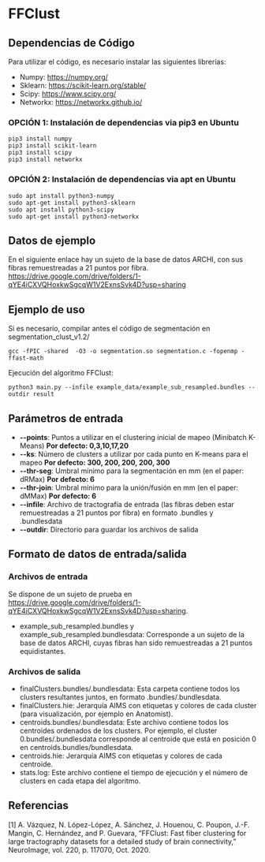 FFClust
======================
## Dependencias de Código
Para utilizar el código, es necesario instalar las siguientes librerías:
- Numpy: https://numpy.org/
- Sklearn: https://scikit-learn.org/stable/
- Scipy: https://www.scipy.org/
- Networkx: https://networkx.github.io/

### OPCIÓN 1: Instalación de dependencias via pip3 en Ubuntu
```
pip3 install numpy
pip3 install scikit-learn
pip3 install scipy
pip3 install networkx
```

### OPCIÓN 2: Instalación de dependencias via apt en Ubuntu
```
sudo apt install python3-numpy
sudo apt-get install python3-sklearn
sudo apt install python3-scipy
sudo apt-get install python3-networkx
```

## Datos de ejemplo
En el siguiente enlace hay un sujeto de la base de datos ARCHI, con sus fibras remuestreadas a 21 puntos por fibra.
https://drive.google.com/drive/folders/1-qYE4iCXVQHoxkwSgcqW1V2ExnsSvk4D?usp=sharing

## Ejemplo de uso

Si es necesario, compilar antes el código de segmentación en segmentation_clust_v1.2/
```
gcc -fPIC -shared  -O3 -o segmentation.so segmentation.c -fopenmp -ffast-math
```
Ejecución del algoritmo FFClust:
```
python3 main.py --infile example_data/example_sub_resampled.bundles --outdir result
```
## Parámetros de entrada
- **--points**: Puntos a utilizar en el clustering inicial de mapeo (Minibatch K-Means) **Por defecto: 0,3,10,17,20**
- **--ks**: Número de clusters a utilizar por cada punto en K-means para el mapeo **Por defecto: 300, 200, 200, 200, 300**
- **--thr-seg**: Umbral mínimo para la segmentación en mm (en el paper: dRMax) **Por defecto: 6**
- **--thr-join**: Umbral mínimo para la unión/fusión en mm (en el paper: dMMax) **Por defecto: 6**
- **--infile**: Archivo de tractografía de entrada (las fibras deben estar remuestreadas a 21 puntos por fibra) en formato .bundles y .bundlesdata
- **--outdir**: Directorio para guardar los archivos de salida

## Formato de datos de entrada/salida
### Archivos de entrada
Se dispone de un sujeto de prueba en https://drive.google.com/drive/folders/1-qYE4iCXVQHoxkwSgcqW1V2ExnsSvk4D?usp=sharing.
- example_sub_resampled.bundles y example_sub_resampled.bundlesdata: Corresponde a un sujeto de la base de datos ARCHI, cuyas fibras han sido remuestreadas a 21 puntos equidistantes.

### Archivos de salida
- finalClusters.bundles/.bundlesdata: Esta carpeta contiene todos los clusters resultantes juntos, en formato .bundles/.bundlesdata.
- finalClusters.hie: Jerarquía AIMS con etiquetas y colores de cada cluster (para visualización, por ejemplo en Anatomist).
- centroids.bundles/.bundlesdata: Este archivo contiene todos los centroides ordenados de los clusters. Por ejemplo, el cluster 0.bundles/.bundlesdata corresponde al centroide que está en posición 0 en centroids.bundles/bundlesdata.
- centroids.hie: Jerarquía AIMS con etiquetas y colores de cada centroide.
- stats.log: Este archivo contiene el tiempo de ejecución y el número de clusters en cada etapa del algoritmo.

## Referencias
<a id="1">[1]</a> 
A. Vázquez, N. López-López, A. Sánchez, J. Houenou, C. Poupon, J.-F. Mangin, C. Hernández, and P. Guevara, “FFClust: Fast fiber clustering for large tractography datasets for a detailed study of brain connectivity,” NeuroImage, vol. 220, p. 117070, Oct. 2020.

